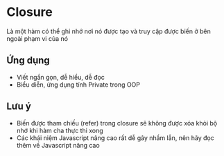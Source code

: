 # Closure

Là một hàm có thể ghi nhớ nơi nó được tạo và truy cập được biến ở bên ngoài phạm vi của nó

## Ứng dụng

- Viết ngắn gọn, dễ hiểu, dễ đọc
- Biểu diễn, ứng dụng tính Private trong OOP

## Lưu ý

- Biến được tham chiếu (refer) trong closure sẽ không được xóa khỏi bộ nhớ khi hàm cha thực thi xong
- Các khái niệm Javascript nâng cao rất dễ gây nhầm lẫn, nên hãy đọc thêm về Javascript nâng cao
